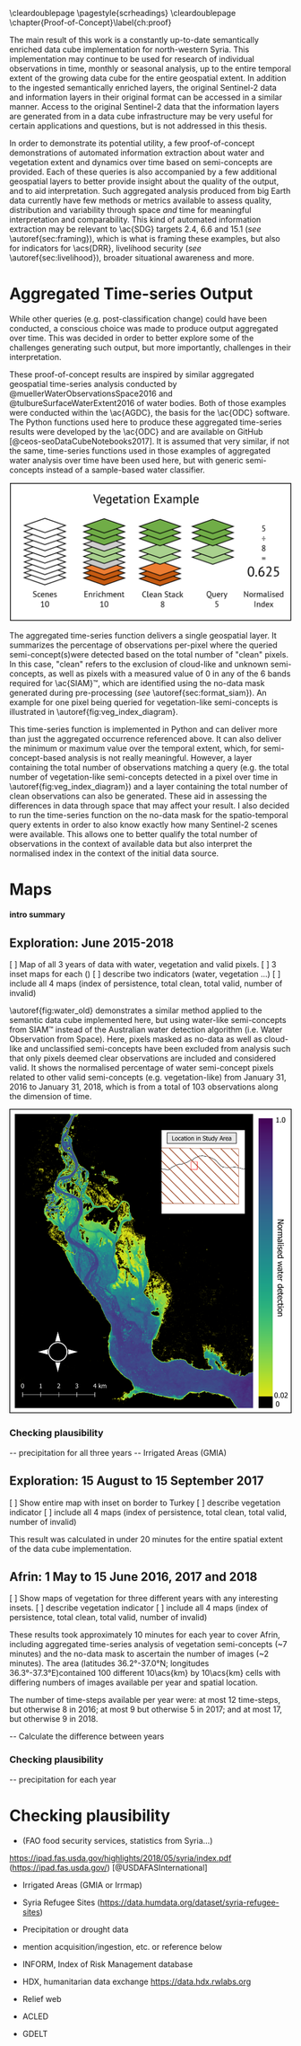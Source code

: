 \cleardoublepage
\pagestyle{scrheadings}
\cleardoublepage
\chapter{Proof-of-Concept}\label{ch:proof}

The main result of this work is a constantly up-to-date semantically enriched data cube implementation for north-western Syria. This implementation may continue to be used for research of individual observations in time, monthly or seasonal analysis, up to the entire temporal extent of the growing data cube for the entire geospatial extent. In addition to the ingested semantically enriched layers, the original Sentinel-2 data and information layers in their original format can be accessed in a similar manner. Access to the original Sentinel-2 data that the information layers are generated from in a data cube infrastructure may be very useful for certain applications and questions, but is not addressed in this thesis.

In order to demonstrate its potential utility, a few proof-of-concept demonstrations of automated information extraction about water and vegetation extent and dynamics over time based on semi-concepts are provided. Each of these queries is also accompanied by a few additional geospatial layers to better provide insight about the quality of the output, and to aid interpretation. Such aggregated analysis produced from big Earth data currently have few methods or metrics available to assess quality, distribution and variability through space *and* time for meaningful interpretation and comparability. This kind of automated information extraction may be relevant to \ac{SDG} targets 2.4, 6.6 and 15.1  (*see* \autoref{sec:framing}), which is what is framing these examples, but also for indicators for \acs{DRR}, livelihood security (*see* \autoref{sec:livelihood}), broader situational awareness and more.


# Aggregated Time-series Output

While other queries (e.g. post-classification change) could have been conducted, a conscious choice was made to produce output aggregated over time. This was decided in order to better explore some of the challenges generating such output, but more importantly, challenges in their interpretation.

These proof-of-concept results are inspired by similar aggregated geospatial time-series analysis conducted by @muellerWaterObservationsSpace2016 and @tulbureSurfaceWaterExtent2016 of water bodies. Both of those examples were conducted within the \ac{AGDC}, the basis for the \ac{ODC} software. The Python functions used here to produce these aggregated time-series results were developed by the \ac{ODC} and are available on GitHub [@ceos-seoDataCubeNotebooks2017]. It is assumed that very similar, if not the same, time-series functions used in those examples of aggregated water analysis over time have been used here, but with generic semi-concepts instead of a sample-based water classifier.

![This figure demonstrates how vegetation-like semi-concept occurrence over time is calculated. The clean stack contains no "invalid" observations, such as no-data or cloud-like semi-concepts. In this case, the query demonstrated is for all vegetation semi-concepts (i.e. green in the figure), but it could be anything else. Author's illustration. \label{fig:veg_index_diagram}](source/figures/vegetation_normindex_example.png)

The aggregated time-series function delivers a single geospatial layer. It summarizes the percentage of observations per-pixel where the queried semi-concept(s)were detected based on the total number of "clean" pixels. In this case, "clean" refers to the exclusion of cloud-like and unknown semi-concepts, as well as pixels with a measured value of 0 in any of the 6 bands required for \ac{SIAM}™, which are identified using the no-data mask generated during pre-processing (*see* \autoref{sec:format_siam}). An example for one pixel being queried for vegetation-like semi-concepts is illustrated in \autoref{fig:veg_index_diagram}.

This time-series function is implemented in Python and can deliver more than just the aggregated occurrence referenced above. It can also deliver the minimum or maximum value over the temporal extent, which, for semi-concept-based analysis is not really meaningful. However, a layer containing the total number of observations matching a query (e.g. the total number of vegetation-like semi-concepts detected in a pixel over time in \autoref{fig:veg_index_diagram}) and a layer containing the total number of clean observations can also be generated. These aid in assessing the differences in data through space that may affect your result. I also decided to run the time-series function on the no-data mask for the spatio-temporal query extents in order to also know exactly how many Sentinel-2 scenes were available. This allows one to better qualify the total number of observations in the context of available data but also interpret the normalised index in the context of the initial data source.


# Maps

**intro summary**

## Exploration: June 2015-2018

[ ] Map of all 3 years of data with water, vegetation and valid pixels.
[ ] 3 inset maps for each ()
[ ] describe two indicators (water, vegetation ...)
[ ] include all 4 maps (index of persistence, total clean, total valid, number of invalid)

\autoref{fig:water_old} demonstrates a similar method applied to the semantic data cube implemented here, but using water-like semi-concepts from SIAM™ instead of the Australian water detection algorithm (i.e. Water Observation from Space). Here, pixels masked as no-data as well as cloud-like and unclassified semi-concepts have been excluded from analysis such that only pixels deemed clear observations are included and considered valid. It shows the normalised percentage of water semi-concept pixels related to other valid semi-concepts (e.g. vegetation-like) from January 31, 2016 to January 31, 2018, which is from a total of 103 observations along the dimension of time.

![Normalised water detection based on water semi-concepts in Syria near the border of Turkey, excluding no-data, cloud like and unclassified pixels from January 31, 2016 until January 31, 2018 (103 time observations). Time-series aggregation method similar to Mueller et al. (2016). \label{fig:water_old}](source/figures/water_edit.png)

### Checking plausibility

-- precipitation for all three years
-- Irrigated Areas (GMIA)


## Exploration: 15 August to 15 September 2017

[ ] Show entire map with inset on border to Turkey
[ ] describe vegetation indicator
[ ] include all 4 maps (index of persistence, total clean, total valid, number of invalid)


This result was calculated in under 20 minutes for the entire spatial extent of the data cube implementation.

## Afrin: 1 May to 15 June 2016, 2017 and 2018

[ ] Show maps of vegetation for three different years with any interesting insets.
[ ] describe vegetation indicator
[ ] include all 4 maps (index of persistence, total clean, total valid, number of invalid)

These results took approximately 10 minutes for each year to cover Afrin, including aggregated time-series analysis of vegetation semi-concepts (~7 minutes) and the no-data mask to ascertain the number of images (~2 minutes). The area (latitudes 36.2°-37.0°N; longitudes 36.3°-37.3°E)contained 100 different 10\acs{km} by 10\acs{km} cells with differing numbers of images available per year and spatial location.

The number of time-steps available per year were: at most 12 time-steps, but otherwise 8 in 2016; at most 9 but otherwise 5 in 2017; and at most 17, but otherwise 9 in 2018.

-- Calculate the difference between years


### Checking plausibility

-- precipitation for each year



# Checking plausibility

- (FAO food security services, statistics from Syria…)

https://ipad.fas.usda.gov/highlights/2018/05/syria/index.pdf (https://ipad.fas.usda.gov/) [@USDAFASInternational]

- Irrigated Areas (GMIA or Irrmap)
- Syria Refugee Sites (<https://data.humdata.org/dataset/syria-refugee-sites>)
- Precipitation or drought data
- mention acquisition/ingestion, etc. or reference below

- INFORM, Index of Risk Management database
- HDX, humanitarian data exchange <https://data.hdx.rwlabs.org>
- Relief web
- ACLED
- GDELT
